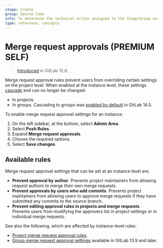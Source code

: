 ```yaml
---
stage: Create
group: Source Code
info: To determine the technical writer assigned to the Stage/Group associated with this page, see https://about.gitlab.com/handbook/product/ux/technical-writing/#assignments
type: reference, concepts
---
```


# Merge request approvals **(PREMIUM SELF)**

> [Introduced](https://gitlab.com/gitlab-org/gitlab/-/issues/39060) in GitLab 12.8.

Merge request approval rules prevent users from overriding certain settings on the project level.
When enabled at the instance level, these settings [cascade](../user/project/merge_requests/approvals/settings.md#settings-cascading)
and can no longer be changed:

- In projects.
- In groups. Cascading to groups was [enabled by default](https://gitlab.com/gitlab-org/gitlab/-/issues/285410)
  in GitLab 14.5.

To enable merge request approval settings for an instance:

1. On the left sidebar, at the bottom, select **Admin Area**.
1. Select **Push Rules**.
1. Expand **Merge request approvals**.
1. Choose the required options.
1. Select **Save changes**.

## Available rules

Merge request approval settings that can be set at an instance level are:

- **Prevent approval by author**. Prevents project maintainers from allowing request authors to
  merge their own merge requests.
- **Prevent approvals by users who add commits**. Prevents project maintainers from allowing users
  to approve merge requests if they have submitted any commits to the source branch.
- **Prevent editing approval rules in projects and merge requests**. Prevents users from modifying
  the approvers list in project settings or in individual merge requests.

See also the following, which are affected by instance-level rules:

- [Project merge request approval rules](../user/project/merge_requests/approvals/index.md).
- [Group merge request approval settings](../user/group/manage.md#group-merge-request-approval-settings) available in GitLab 13.9 and later.
